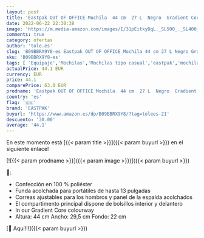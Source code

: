 ```yaml
---
layout: post
title: 'Eastpak OUT OF OFFICE Mochila  44 cm  27 L  Negro  Gradient Core '
date: 2022-06-22 22:30:38
image: 'https://m.media-amazon.com/images/I/31pEitkyDqL._SL500_._SL400_.jpg'
comments: true
category: ofertas
author: 'tole.es'
slug: 'B09BBRX9Y8-es Eastpak OUT OF OFFICE Mochila 44 cm 27 L Negro Gradient Core'
sku: 'B09BBRX9Y8-es'
tags: [ 'Equipaje','Mochilas','Mochilas tipo casual','eastpak','mochila','🇪🇸', ]
actualPrice: 44.1 EUR
currency: EUR
price: 44.1
comparePrice: 63.0 EUR
prodname: 'Eastpak OUT OF OFFICE Mochila  44 cm  27 L  Negro  Gradient Core '
country: 'es'
flag: '🇪🇸'
brand: 'EASTPAK'
buyurl: 'https://www.amazon.es/dp/B09BBRX9Y8/?tag=tolees-21'
descuento: '30.00'
average: '44.1'
---
```


En este momento está [{{< param title >}}]({{< param buyurl >}}) en el siguiente enlace!

[![{{< param prodname >}}]({{< param image >}})]({{< param buyurl >}})

🔎:

- Confección en 100 % poliéster
- Funda acolchada para portátiles de hasta 13 pulgadas
- Correas ajustables para los hombros y panel de la espalda acolchados
- El compartimento principal dispone de bolsillos interior y delantero
- In our Gradient Core colourway
- Altura: 44 cm Ancho: 29,5 cm Fondo: 22 cm

[🛒 Aquí!!!]({{< param buyurl >}})
